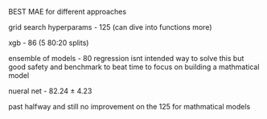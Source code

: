 BEST MAE for different approaches

grid search hyperparams - 125 (can dive into functions more)

xgb - 86 (5 80:20 splits)

ensemble of models - 80 
regression isnt intended way to solve this but good safety and benchmark to beat
time to focus on building a mathmatical model

nueral net -  82.24 ± 4.23

past halfway and still no improvement on the 125 for mathmatical models